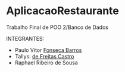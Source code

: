 # AplicacaoRestaurante
Trabalho Final de POO 2/Banco de Dados

INTEGRANTES:
- Paulo Vitor [Fonseca Barros](https://github.com/PequenoVitorioso)
- Tallys: [de Freitas Castro](https://github.com/TallysFreitas07)
- Raphael Ribeiro de Sousa
